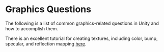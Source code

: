 Graphics Questions
==================


The following is a list of common graphics-related questions in Unity and how to accomplish them.

There is an excellent tutorial for creating textures, including color, bump, specular, and reflection mapping [here](http://forums.cgsociety.org/showthread.php?t=373024).

